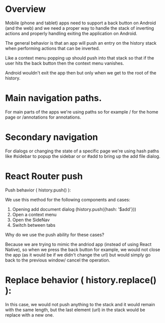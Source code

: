# Overview

Mobile (phone and tablet) apps need to support a back button on Android (and the
web) and we need a proper way to handle the stack of inverting actions and
properly handling exiting the application on Android.

The general behavior is that an app will push an entry on the history stack when 
performing actions that can be inverted.

Like a context menu popping up should push into that stack so that if the user
hits the back button then the context menu vanishes.

Android wouldn't exit the app then but only when we get to the root of the history.

# Main navigation paths.

For main parts of the apps we're using paths so for example / for the home page
or /annotations for annotations.

# Secondary navigation

For dialogs or changing the state of a specific page we're using hash paths like
#sidebar to popup the sidebar or or #add to bring up the add file dialog.

# React Router push

Push behavior ( history.push() ): 

We use this method for the following components and cases:

1. Opening add document dialog (history.push({hash: '$add'}))
2. Open a context menu
3. Open the SideNav
4. Switch between tabs

Why do we use the push ability for these cases?

Because we are trying to mimic the andriod app (instead of using React Native),
so when we press the back button for example, we would not close the app (as it
would be if we didn't change the url) but would simply go back to the previous
window/ cancel the operation.

# Replace behavior ( history.replace() ):

In this case, we would not push anything to the stack and it would remain with the same length, but the last element (url) in the stack would be replace with a new one.
